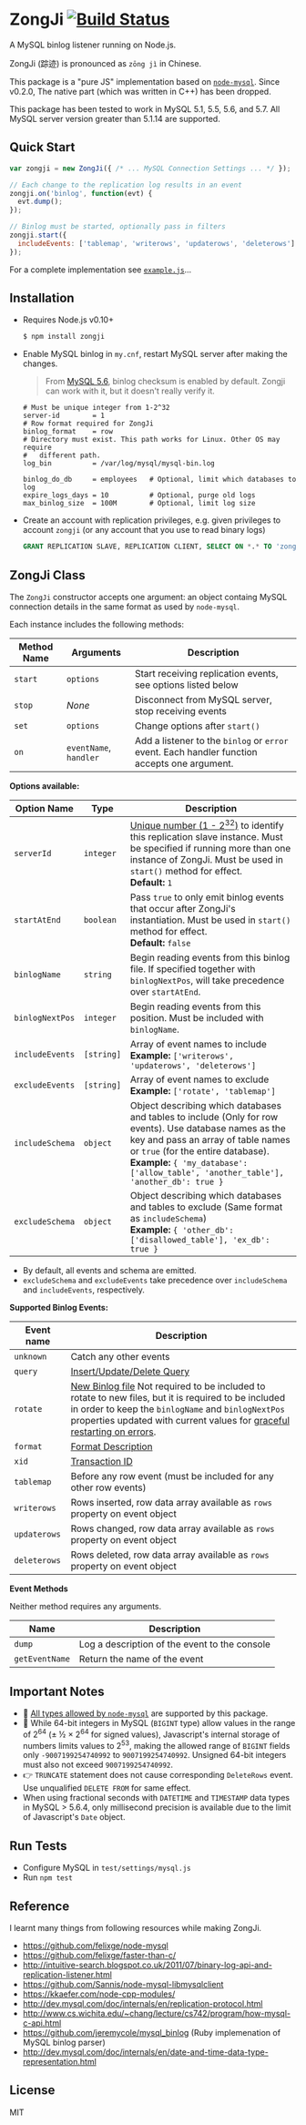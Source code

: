# ZongJi [![Build Status](https://travis-ci.org/nevill/zongji.svg?branch=master)](https://travis-ci.org/nevill/zongji)
A MySQL binlog listener running on Node.js.

ZongJi (踪迹) is pronounced as `zōng jì` in Chinese.

This package is a "pure JS" implementation based on [`node-mysql`](https://github.com/felixge/node-mysql). Since v0.2.0, The native part (which was written in C++) has been dropped.

This package has been tested to work in MySQL 5.1, 5.5, 5.6, and 5.7. All MySQL server version greater than 5.1.14 are supported.

## Quick Start

```javascript
var zongji = new ZongJi({ /* ... MySQL Connection Settings ... */ });

// Each change to the replication log results in an event
zongji.on('binlog', function(evt) {
  evt.dump();
});

// Binlog must be started, optionally pass in filters
zongji.start({
  includeEvents: ['tablemap', 'writerows', 'updaterows', 'deleterows']
});
```

For a complete implementation see [`example.js`](example.js)...

## Installation

* Requires Node.js v0.10+

  ```bash
  $ npm install zongji
  ```

* Enable MySQL binlog in `my.cnf`, restart MySQL server after making the changes.
  > From [MySQL 5.6](https://dev.mysql.com/doc/refman/5.6/en/replication-options-binary-log.html), binlog checksum is enabled by default. Zongji can work with it, but it doesn't really verify it.

  ```
  # Must be unique integer from 1-2^32
  server-id        = 1
  # Row format required for ZongJi
  binlog_format    = row
  # Directory must exist. This path works for Linux. Other OS may require
  #   different path.
  log_bin          = /var/log/mysql/mysql-bin.log

  binlog_do_db     = employees   # Optional, limit which databases to log
  expire_logs_days = 10          # Optional, purge old logs
  max_binlog_size  = 100M        # Optional, limit log size
  ```
* Create an account with replication privileges, e.g. given privileges to account `zongji` (or any account that you use to read binary logs)

  ```sql
  GRANT REPLICATION SLAVE, REPLICATION CLIENT, SELECT ON *.* TO 'zongji'@'localhost'
  ```

## ZongJi Class

The `ZongJi` constructor accepts one argument: an object containg MySQL connection details in the same format as used by `node-mysql`.

Each instance includes the following methods:

Method Name | Arguments | Description
------------|-----------|------------------------
`start`     | `options` | Start receiving replication events, see options listed below
`stop`      | *None*    | Disconnect from MySQL server, stop receiving events
`set`       | `options` | Change options after `start()`
`on`        | `eventName`, `handler` | Add a listener to the `binlog` or `error` event. Each handler function accepts one argument.

**Options available:**

Option Name | Type | Description
------------|------|-------------------------------
`serverId`  | `integer` | [Unique number (1 - 2<sup>32</sup>)](http://dev.mysql.com/doc/refman/5.0/en/replication-options.html#option_mysqld_server-id) to identify this replication slave instance. Must be specified if running more than one instance of ZongJi. Must be used in `start()` method for effect.<br>**Default:** `1`
`startAtEnd` | `boolean` | Pass `true` to only emit binlog events that occur after ZongJi's instantiation. Must be used in `start()` method for effect.<br>**Default:** `false`
`binlogName` | `string` | Begin reading events from this binlog file. If specified together with `binlogNextPos`, will take precedence over `startAtEnd`.
`binlogNextPos` | `integer` | Begin reading events from this position. Must be included with `binlogName`.
`includeEvents` | `[string]` | Array of event names to include<br>**Example:** `['writerows', 'updaterows', 'deleterows']`
`excludeEvents` | `[string]` | Array of event names to exclude<br>**Example:** `['rotate', 'tablemap']`
`includeSchema` | `object` | Object describing which databases and tables to include (Only for row events). Use database names as the key and pass an array of table names or `true` (for the entire database).<br>**Example:** ```{ 'my_database': ['allow_table', 'another_table'], 'another_db': true }```
`excludeSchema` | `object` | Object describing which databases and tables to exclude (Same format as `includeSchema`)<br>**Example:** ```{ 'other_db': ['disallowed_table'], 'ex_db': true }```

* By default, all events and schema are emitted.
* `excludeSchema` and `excludeEvents` take precedence over `includeSchema` and `includeEvents`, respectively.

**Supported Binlog Events:**

Event name  | Description
------------|---------------
`unknown`   | Catch any other events
`query`     | [Insert/Update/Delete Query](http://dev.mysql.com/doc/internals/en/query-event.html)
`rotate`    | [New Binlog file](http://dev.mysql.com/doc/internals/en/rotate-event.html) Not required to be included to rotate to new files, but it is required to be included in order to keep the `binlogName` and `binlogNextPos` properties updated with current values for [graceful restarting on errors](https://gist.github.com/numtel/5b37b2a7f47b380c1a099596c6f3db2f).
`format`    | [Format Description](http://dev.mysql.com/doc/internals/en/format-description-event.html)
`xid`       | [Transaction ID](http://dev.mysql.com/doc/internals/en/xid-event.html)
`tablemap`  | Before any row event (must be included for any other row events)
`writerows` | Rows inserted, row data array available as `rows` property on event object
`updaterows` | Rows changed, row data array available as `rows` property on event object
`deleterows` | Rows deleted, row data array available as `rows` property on event object

**Event Methods**

Neither method requires any arguments.

Name   | Description
-------|---------------------------
`dump` | Log a description of the event to the console
`getEventName` | Return the name of the event

## Important Notes

* :star2: [All types allowed by `node-mysql`](https://github.com/felixge/node-mysql#type-casting) are supported by this package.
* :speak_no_evil: While 64-bit integers in MySQL (`BIGINT` type) allow values in the range of 2<sup>64</sup> (± ½ × 2<sup>64</sup> for signed values), Javascript's internal storage of numbers limits values to 2<sup>53</sup>, making the allowed range of `BIGINT` fields only `-9007199254740992` to `9007199254740992`. Unsigned 64-bit integers must also not exceed `9007199254740992`.
* :point_right: `TRUNCATE` statement does not cause corresponding `DeleteRows` event. Use unqualified `DELETE FROM` for same effect.
* When using fractional seconds with `DATETIME` and `TIMESTAMP` data types in MySQL > 5.6.4, only millisecond precision is available due to the limit of Javascript's `Date` object.

## Run Tests

* Configure MySQL in `test/settings/mysql.js`
* Run `npm test`

## Reference

I learnt many things from following resources while making ZongJi.

* https://github.com/felixge/node-mysql
* https://github.com/felixge/faster-than-c/
* http://intuitive-search.blogspot.co.uk/2011/07/binary-log-api-and-replication-listener.html
* https://github.com/Sannis/node-mysql-libmysqlclient
* https://kkaefer.com/node-cpp-modules/
* http://dev.mysql.com/doc/internals/en/replication-protocol.html
* http://www.cs.wichita.edu/~chang/lecture/cs742/program/how-mysql-c-api.html
* https://github.com/jeremycole/mysql_binlog (Ruby implemenation of MySQL binlog parser)
* http://dev.mysql.com/doc/internals/en/date-and-time-data-type-representation.html

## License
MIT
